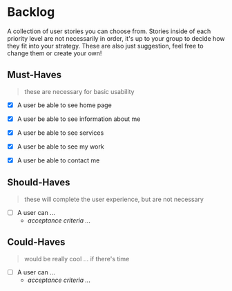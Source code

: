 # Backlog

A collection of user stories you can choose from. Stories inside of each priority level are not necessarily in order, it's up to your group to decide how they fit into your strategy. These are also just suggestion, feel free to change them or create your own!

## Must-Haves

> these are necessary for basic usability

- [x] A user be able to see  home page 
- [x] A user be able to see information about me 
- [x] A user be able to see  services 
- [x] A user be able to see my work
- [x] A user be able to contact me 




## Should-Haves

> these will complete the user experience, but are not necessary

- [ ] A user can ...
  - _acceptance criteria ..._

## Could-Haves

> would be really cool ... if there's time

- [ ] A user can ...
  - _acceptance criteria ..._
